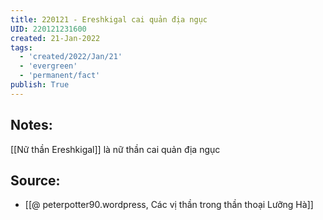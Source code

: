 ```yaml
---
title: 220121 - Ereshkigal cai quản địa ngục
UID: 220121231600
created: 21-Jan-2022
tags:
  - 'created/2022/Jan/21'
  - 'evergreen'
  - 'permanent/fact'
publish: True
---
```

## Notes:
[[Nữ thần Ereshkigal]] là nữ thần cai quản địa ngục

## Source:
- [[@ peterpotter90.wordpress, Các vị thần trong thần thoại Lưỡng Hà]]

